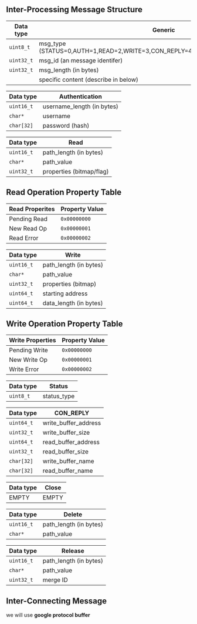 ## Inter-Processing Message Structure

| Data type  | Generic                                                                          |
| ---------- | ---------------------------------------------------------------------------------|
| `uint8_t`  | msg_type (STATUS=0,AUTH=1,READ=2,WRITE=3,CON_REPLY=4,CLOSE=5,DELETE=6,RELEASE=7) |
| `uint32_t` | msg_id  (an message identifer)                                                   |
| `uint32_t` | msg_length (in bytes)                                                            |
|            | specific content (describe in below)                                             |

| Data type  | Authentication                              |
| ---------- | ------------------------------------------- |
| `uint16_t` | username_length (in bytes)                  |
| `char*`    | username                                    |
| `char[32]` | password (hash)                             |


| Data type  | Read                    |        
| ---------- | ----------------------- |         
| `uint16_t` | path_length (in bytes)  |        
| `char*`    | path_value              |                
| `uint32_t` | properties (bitmap/flag)|  

## Read Operation Property Table

| Read Properites | Property Value |
| --------------- | -------------- | 
| Pending Read    |  `0x00000000`  |
| New Read Op     |  `0x00000001`  |         
|    Read Error   |  `0x00000002`  |


| Data type  | Write                  |         
| ---------- | ---------------------- |         
| `uint16_t` | path_length (in bytes) |          
| `char*`    | path_value             |       
| `uint32_t` | properties (bitmap)    |         
| `uint64_t` | starting address       |
| `uint64_t` | data_length (in bytes) |


## Write Operation Property Table

| Write Properties | Property Value |
| ---------------- | -------------- |
|  Pending Write   |  `0x00000000`  | 
|   New Write Op   |  `0x00000001`  |
|   Write Error    |  `0x00000002`  |


| Data type  | Status      |
| ---------- | ----------- |
| `uint8_t` | status_type |

| Data type  | CON_REPLY            |
| ---------- | -------------------- |
| `uint64_t` | write_buffer_address |
| `uint32_t` | write_buffer_size    |
| `uint64_t` | read_buffer_address  |
| `uint32_t` | read_buffer_size     |
| `char[32]` | write_buffer_name    |
| `char[32]` | read_buffer_name     |

| Data type  | Close      |
| ---------- | -----------|
|  EMPTY     | EMPTY      |

| Data type  | Delete                  |
| ---------- | ------------------------|
| `uint16_t` | path_length (in bytes)  |
| `char*`    | path_value              |


| Data type  | Release                 |
| ---------- | ----------------------- |
| `uint16_t` | path_length (in bytes)  |
| `char*`    | path_value              |
| `uint32_t` | merge ID                |


## Inter-Connecting Message

we will use **google protocol buffer**
